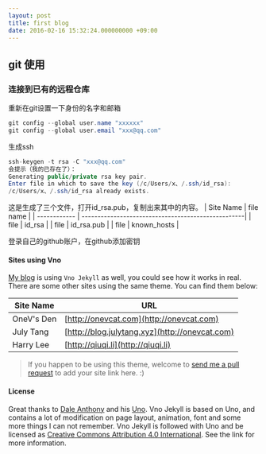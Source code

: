 ```yaml
---
layout: post
title: first blog
date: 2016-02-16 15:32:24.000000000 +09:00
---
```


## git 使用

### 连接到已有的远程仓库
重新在git设置一下身份的名字和邮箱
```java
git config --global user.name "xxxxxx"
git config --global user.email "xxx@qq.com"
```
生成ssh

```java
ssh-keygen -t rsa -C "xxx@qq.com"
会提示（我的已存在了）：
Generating public/private rsa key pair.
Enter file in which to save the key (/c/Users/x、/.ssh/id_rsa):
/c/Users/x、/.ssh/id_rsa already exists.
```
这是生成了三个文件，打开id_rsa.pub，复制出来其中的内容。
| Site Name    | file name                                          |
| ------------ | ---------------------------------------------------|
|      file    |                      id_rsa                        |
|      file    |                      id_rsa.pub                    |
|      file    |                      known_hosts                   |

登录自己的github账户，在github添加密钥

#### Sites using Vno

[My blog](http://onevcat.com) is using `Vno Jekyll` as well, you could see how it works in real. There are some other sites using the same theme. You can find them below:

| Site Name    | URL                                                |
| ------------ | ---------------------------------------------------|
| OneV's Den   | [http://onevcat.com](http://onevcat.com)           |
| July Tang    | [http://blog.julytang.xyz](http://onevcat.com)     |
| Harry Lee    | [http://qiuqi.li](http://qiuqi.li)                 |

> If you happen to be using this theme, welcome to [send me a pull request](https://github.com/onevcat/vno-jekyll/pulls) to add your site link here. :)

#### License

Great thanks to [Dale Anthony](https://github.com/daleanthony) and his [Uno](https://github.com/daleanthony/uno). Vno Jekyll is based on Uno, and contains a lot of modification on page layout, animation, font and some more things I can not remember. Vno Jekyll is followed with Uno and be licensed as [Creative Commons Attribution 4.0 International](http://creativecommons.org/licenses/by/4.0/). See the link for more information.
